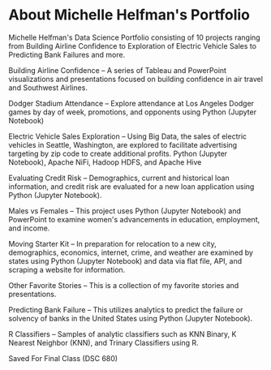# About Michelle Helfman's Portfolio
Michelle Helfman's Data Science Portfolio consisting of 10 projects ranging from Building Airline Confidence to Exploration of Electric Vehicle Sales to Predicting Bank Failures and more.

Building Airline Confidence – A series of Tableau and PowerPoint visualizations and presentations focused on building confidence in air travel and Southwest Airlines.

Dodger Stadium Attendance – Explore attendance at Los Angeles Dodger games by day of week, promotions, and opponents using Python (Jupyter Notebook)

Electric Vehicle Sales Exploration – Using Big Data, the sales of electric vehicles in Seattle, Washington, are explored to facilitate advertising targeting by zip code to create additional profits.  Python (Jupyter Notebook), Apache NiFi, Hadoop HDFS, and Apache Hive

Evaluating Credit Risk – Demographics, current and historical loan information, and credit risk are evaluated for a new loan application using Python (Jupyter Notebook).

Males vs Females – This project uses Python (Jupyter Notebook) and PowerPoint to examine women's advancements in education, employment, and income.

Moving Starter Kit – In preparation for relocation to a new city, demographics, economics, internet, crime, and weather are examined by states using Python (Jupyter Notebook) and data via flat file, API, and scraping a website for information.

Other Favorite Stories – This is a collection of my favorite stories and presentations.

Predicting Bank Failure – This utilizes analytics to predict the failure or solvency of banks in the United States using Python (Jupyter Notebook).

R Classifiers – Samples of analytic classifiers such as KNN Binary, K Nearest Neighbor (KNN), and Trinary Classifiers using R.

Saved For Final Class (DSC 680)

